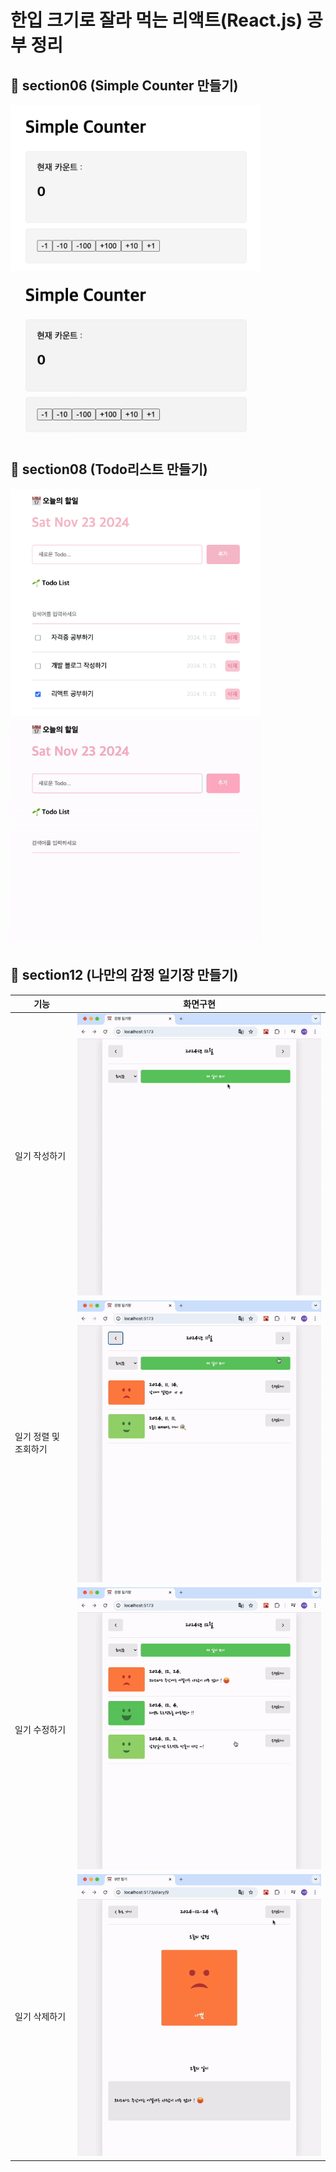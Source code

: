 # 한입 크기로 잘라 먹는 리액트(React.js) 공부 정리

## 🌱 section06 (Simple Counter 만들기)
<div>
  <img src="/images/SimpleCounter.png" width="400" />
  <img src="/images/SimpleCounter.gif" width="400" />
</div>

## 📅 section08 (Todo리스트 만들기)
<div>
  <img src="/images/TodoReact.png" width="400" />
  <img src="/images/TodoReact.gif" width="400" />
</div>

## 🥳 section12 (나만의 감정 일기장 만들기)

| **기능**           | **화면구현**                            |
|---------------------|---------------------------------------|
| 일기 작성하기       | ![일기 작성](./images/newDiary.gif)  |
| 일기 정렬 및 조회하기 | ![일기 정렬 및 조회](./images/filterDiary.gif) |
| 일기 수정하기       | ![일기 수정](./images/updateDiary.gif) |
| 일기 삭제하기       | ![일기 삭제](./images/deleteDiary.gif) |


